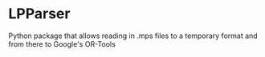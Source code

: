 # LPParser
Python package that allows reading in .mps files to a temporary format and from there to Google's OR-Tools
